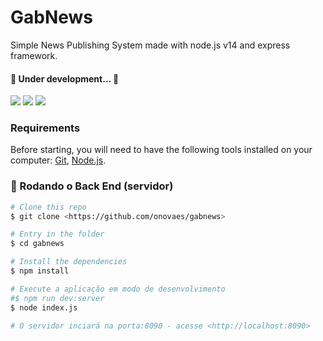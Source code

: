 # GabNews

Simple News Publishing System made with node.js v14 and express framework.

#### 🚧  Under development...  🚧

<img src="https://img.shields.io/static/v1?label=node.js&message=v14&color=green">

<img src="https://img.shields.io/static/v1?label=express&message=v4.17&color=green">

<img src="https://img.shields.io/static/v1?label=pr&message=welcome&color=green">


### Requirements

Before starting, you will need to have the following tools installed on your computer:
[Git](https://git-scm.com), [Node.js](https://nodejs.org/en/). 

### 🎲 Rodando o Back End (servidor)

```bash
# Clone this repo
$ git clone <https://github.com/onovaes/gabnews>

# Entry in the folder
$ cd gabnews

# Install the dependencies
$ npm install

# Execute a aplicação em modo de desenvolvimento
#$ npm run dev:server
$ node index.js

# O servidor inciará na porta:8090 - acesse <http://localhost:8090>
```